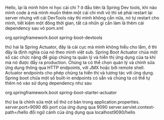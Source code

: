 Hello, lại là mình
hôm ni học cái chi ? 
ờ đầu tiên là Spring Dev tools, khi nào mình code á mà mình muốn thêm một cái chi mới vô thì sẽ phải restart lại server nhưng với cái DevTools này thì mình không cần nữa, nó tự restart cho mình, tiết kiệm một đống thời gian, tất cả nhữn gì cần làm là thêm cái dependency sau vô pom.xml
     
<dependency>
	<groupId>org.springframework.boot</groupId>
	<artifactId>spring-boot-devtools</artifactId>
</dependency>

thứ hai là Spring Actuator, đây là cái cục mà mình không hiểu cho lắm, ở thì đây là định nghĩa của nó theo mình việt sub. Spring Boot Actuator chúa một số các chức năng để giúp chúng ta quản lý và hiển thị ứng dụng của ta khi mà nó được đẩy ra production. Chúng ta có thể chọn quản lý và chỉnh sửa ứng dụng thông qua HTTP endpoints, với JMX hoặc bởi remote shell. Actuator endpoints cho phép chúng ta hiển thị và tương tác với ứng dụng. Spring boot chứa một số built-in endpoints có sẵn và chúng ta có thể tự thêm nó vào sử dụng dependency như sau

<dependency>
        <groupId>org.springframework.boot</groupId>
        <artifactId>spring-boot-starter-actuator</artifactId>
</dependency>

thứ ba là chỉnh sửa một số thứ cơ bản trong application.properties.     
server.port=9090 đổi port của ứng dụng qua 9090
server.servlet.context-path=/hello đổi ngữ cảnh của ứng dụng qua localhost9090/hello
